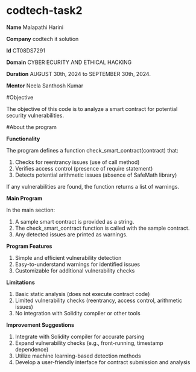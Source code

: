# codtech-task2


**Name** Malapathi Harini

**Company** codtech it solution

**Id** CT08DS7291

**Domain** CYBER ECURITY AND ETHICAL HACKING

**Duration**  AUGUST 30th, 2024 to SEPTEMBER  30th, 2024. 

**Mentor** Neela Santhosh Kumar  

#Objective

The objective of this code is to analyze a smart contract for potential security vulnerabilities.


#About the program

**Functionality**

The program defines a function check_smart_contract(contract) that:

1. Checks for reentrancy issues (use of call method)
2. Verifies access control (presence of require statement)
3. Detects potential arithmetic issues (absence of SafeMath library)

If any vulnerabilities are found, the function returns a list of warnings.


**Main Program**

In the main section:

1. A sample smart contract is provided as a string.
2. The check_smart_contract function is called with the sample contract.
3. Any detected issues are printed as warnings.

**Program Features**

1. Simple and efficient vulnerability detection
2. Easy-to-understand warnings for identified issues
3. Customizable for additional vulnerability checks


**Limitations**

1. Basic static analysis (does not execute contract code)
2. Limited vulnerability checks (reentrancy, access control, arithmetic issues)
3. No integration with Solidity compiler or other tools


**Improvement Suggestions**

1. Integrate with Solidity compiler for accurate parsing
2. Expand vulnerability checks (e.g., front-running, timestamp dependence)
3. Utilize machine learning-based detection methods
4. Develop a user-friendly interface for contract submission and analysis
